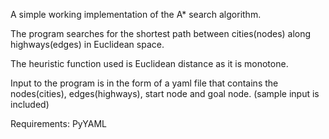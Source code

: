 A simple working implementation of the A* search algorithm.

The program searches for the shortest path between cities(nodes) along highways(edges) in Euclidean space.

The heuristic function used is Euclidean distance as it is monotone.

Input to the program is in the form of a yaml file that contains the nodes(cities), edges(highways), start node and goal node. (sample input is included)

Requirements:
PyYAML
